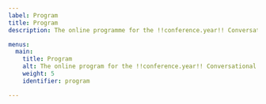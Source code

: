 ```yaml
---
label: Program
title: Program
description: The online programme for the !!conference.year!! Conversational User Interfaces conference.

menus:
  main:
    title: Program
    alt: The online program for the !!conference.year!! Conversational User Interfaces conference
    weight: 5
    identifier: program

---
```



